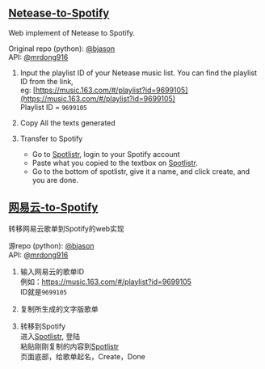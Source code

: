 [Netease-to-Spotify](http://yyrcd.com/n2s)
-----------------------------------------
Web implement of Netease to Spotify.

Original repo (python): [@bjason](https://github.com/bjason/163MusicToSpotify)  
API: [@mrdong916](https://github.com/mrdong916/DAPI)


1.  Input the playlist ID of your Netease music list. You can find the playlist ID from the link,  
    eg: [https://music.163.com/#/playlist?id=9699105](https://music.163.com/#/playlist?id=9699105)  
    Playlist ID = `9699105`
    
2.  Copy All the texts generated 

3.  Transfer to Spotify
    *   Go to [Spotlistr](http://spotlistr.herokuapp.com/#/search/textbox), login to your Spotify account
    *   Paste what you copied to the textbox on [Spotlistr](http://spotlistr.herokuapp.com/#/search/textbox).
    *   Go to the bottom of spotlistr, give it a name, and click create, and you are done.

[网易云-to-Spotify](http://yyrcd.com/n2s)
-----------------------------------------
转移网易云歌单到Spotify的web实现

源repo (python): [@bjason](https://github.com/bjason/163MusicToSpotify)  
API: [@mrdong916](https://github.com/mrdong916/DAPI)

1.  输入网易云的歌单ID  
例如：https://music.163.com/#/playlist?id=9699105  
ID就是`9699105`
    
2.  复制所生成的文字版歌单

3.  转移到Spotify  
进入[Spotlistr](http://spotlistr.herokuapp.com/#/search/textbox), 登陆  
粘贴刚刚复制的内容到[Spotlistr](http://spotlistr.herokuapp.com/#/search/textbox)  
页面底部，给歌单起名，Create，Done
